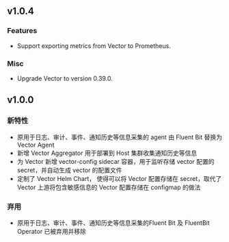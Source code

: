 <!---
Please do not delete this line of version tag
RELEASE_MARK v4.1.2 RELEASE_MARK
Please do not delete this line of version tag
-->

## v1.0.4

### Features

- Support exporting metrics from Vector to Prometheus.

### Misc

- Upgrade Vector to version 0.39.0.

<!---
Please do not delete this line of version tag
RELEASE_MARK v4.1.0 RELEASE_MARK
Please do not delete this line of version tag
-->
## v1.0.0

### 新特性

- 原用于日志、审计、事件、通知历史等信息采集的 agent 由 Fluent Bit 替换为 Vector Agent
- 新增 Vector Aggregator 用于部署到 Host 集群收集通知历史等信息
- 为 Vector 新增 vector-config sidecar 容器，用于监听存储 vector 配置的 secret，并自动生成 vector 的配置文件
- 定制了 Vector Helm Chart， 使得可以将 Vector 配置存储在 secret，取代了 Vector 上游将包含敏感信息的 Vector 配置存储在 configmap 的做法

### 弃用

- 原用于日志、审计、事件、通知历史等信息采集的Fluent Bit 及 FluentBit Operator 已被弃用并移除